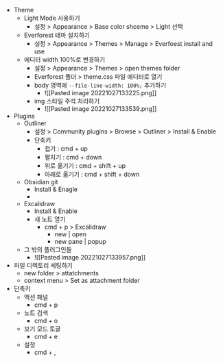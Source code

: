 - Theme
	- Light Mode 사용하기
		- 설정 > Appearance > Base color shceme > Light 선택
	- Everforest 테마 설치하기
		- 설정 > Appearance > Themes > Manage > Everfoest install and use
	- 에디터 width 100%로 변경하기
		- 설정 > Appearance > Themes > open themes folder
		- Everforest 폴더 > theme.css 파일 에디터로 열기
		- body 영역에 `--file-line-width: 100%;` 추가하기
			- ![[Pasted image 20221027133225.png]]
		- img 스타일 주석 처리하기
			- ![[Pasted image 20221027133539.png]]
- Plugins
	- Outliner
		- 설정 > Community plugins > Browse > Outliner > Install & Enable
		- 단축키
			- 접기 : cmd + up
			- 펼치기 : cmd + down
			- 위로 옮기기 : cmd + shift + up
			- 아래로 옮기기 : cmd + shift + down
	- Obsidian git
		- Install & Enagle
		- 
	- Excalidraw
		- Install & Enable
		- 새 노트 열기
			- cmd + p > Excalidraw
				- new | open
				- new pane | popup
	- 그 밖의 플러그인들
		- ![[Pasted image 20221027133957.png]]
- 파일 디렉토리 세팅하기
	- new folder > attatchments
	- context menu > Set as attachment folder
- 단축키
	- 액션 패널
		- cmd + p
	- 노트 검색
		- cmd + o
	- 보기 모드 토글
		- cmd + e
	- 설정
		- cmd + ,
